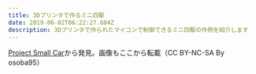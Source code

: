 ```yaml
---
title: 3Dプリンタで作るミニ四駆
date: 2019-06-02T06:22:27.604Z
description: 3Dプリンタで作られたマイコンで制御できるミニ四駆の作例を紹介します
---
```

[Project Small Car](https://www.instructables.com/id/Project-Small-Car/)から発見。画像もここから転載（CC BY-NC-SA By osoba95）
